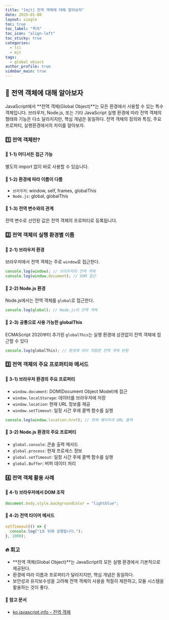 ```yaml
---
title: "[mjt] 전역 객체에 대해 알아보자"
date: 2025-01-08
layout: single
toc: true
toc_label: "목차"
toc_icon: "align-left"
toc_sticky: true
categories:
  - til
  - mjt
tags:
  - global object
author_profile: true
sidebar_main: true
---
```


## :ledger: 전역 객체에 대해 알아보자

JavaScript에서 **전역 객체(Global Object)**는 모든 환경에서 사용할 수 있는 특수 객체입니다. 브라우저, Node.js, 또는 기타 JavaScript 실행 환경에 따라 전역 객체의 형태와 기능은 다소 달라지지만, 핵심 개념은 동일하다. 전역 객체의 정의와 특징, 주요 프로퍼티, 실행환경에서의 차이를 알아보자.

### :one: 전역 객체란?

#### :pushpin: 1-1) 어디서든 접근 가능

별도의 import 없이 바로 사용할 수 있습니다.

#### :pushpin: 1-2) 환경에 따라 이름이 다름

- `브라우저`: window, self, frames, globalThis
- `Node.js`: global, globalThis

#### :pushpin: 1-3) 전역 변수와의 관계

전역 변수로 선언된 값은 전역 객체의 프로퍼티로 등록됩니다.

### :two: 전역 객체의 실행 환경별 이름

#### :pushpin: 2-1) 브라우저 환경

브라우저에서 전역 객체는 주로 `window`로 접근한다.

```javascript
console.log(window); // 브라우저의 전역 객체
console.log(window.document); // DOM 접근
```

#### :pushpin: 2-2) Node.js 환경

Node.js에서는 전역 객체를 `global`로 접근한다.

```javascript
console.log(global); // Node.js의 전역 객체
```

#### :pushpin: 2-3) 공통으로 사용 가능한 globalThis

ECMAScript 2020부터 추가된 `globalThis`는 실행 환경에 상관없이 전역 객체에 접근할 수 있다

```javascript
console.log(globalThis); // 환경에 따라 적합한 전역 객체 반환
```

### :three: 전역 객체의 주요 프로퍼티와 메서드

#### :pushpin: 3-1) 브라우저 환경의 주요 프로퍼티

- `window.document`: DOM(Document Object Model)에 접근
- `window.localStorage`: 데이터를 브라우저에 저장
- `window.location`: 현재 URL 정보를 제공
- `window.setTimeout`: 일정 시간 후에 콜백 함수를 실행

```javascript
console.log(window.location.href); // 현재 페이지의 URL 출력
```

#### :pushpin: 3-2) Node.js 환경의 주요 프로퍼티

- `global.console`: 콘솔 출력 메서드
- `global.process`: 현재 프로세스 정보
- `global.setTimeout`: 일정 시간 후에 콜백 함수를 실행
- `global.Buffer`: 버퍼 데이터 처리

### :four: 전역 객체 활용 사례

#### :pushpin: 4-1) 브라우저에서 DOM 조작

```javascript
document.body.style.backgroundColor = "lightblue";
```

#### :pushpin: 4-2) 전역 타이머 메서드

```javascript
setTimeout(() => {
  console.log("1초 뒤에 실행됩니다.");
}, 1000);
```

### :fire: 회고

- **전역 객체(Global Object)**는 JavaScript의 모든 실행 환경에서 기본적으로 제공된다.
- 환경에 따라 이름과 프로퍼티가 달라지지만, 핵심 개념은 동일하다.
- 보안성과 유지보수성을 고려해 전역 객체의 사용을 적절히 제한하고, 모듈 시스템을 활용하는 것이 좋다.

#### :pushpin: 참고 문서

- [ko.javascript.info - 전역 객체](https://ko.javascript.info/global-object)
